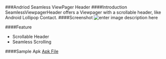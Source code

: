 ###Andriod Seamless ViewPager Header 
####Introduction
SeamlessViewpagerHeader offers a Viewpager with a scrollable header, like Android Lollipop Contact.
####Screenshot
![enter image description here](https://lh3.googleusercontent.com/-fR2qKrjezAk/VUCi1tOcl-I/AAAAAAAAA7U/4PUqnYj0t48/s0/00.gif "00.gif")

####Feature

 - Scrollable Header
 - Seamless Scrolling

####Sample Apk
[Apk File](/extras/app-debug.apk)
